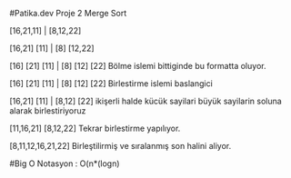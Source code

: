 
#Patika.dev Proje 2 Merge Sort

[16,21,11] | [8,12,22]

[16,21]  [11] | [8] [12,22]

[16]  [21]  [11] | [8]  [12]  [22] Bölme islemi bittiginde bu formatta oluyor.

[16]  [21]  [11] | [8]  [12]  [22] Birlestirme islemi baslangici

[16,21]  [11] | [8,12]  [22] ikişerli halde kücük sayilari büyük sayilarin soluna alarak birlestiriyoruz

[11,16,21]  [8,12,22] Tekrar birlestirme yapılıyor.

[8,11,12,16,21,22] Birleştilirmiş ve sıralanmış son halini aliyor.

#Big O Notasyon : O(n*(logn)

 